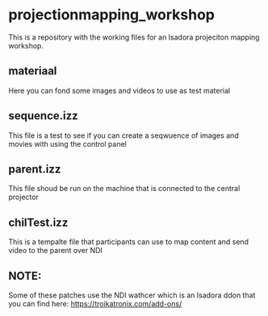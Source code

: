 # projectionmapping_workshop

This is a repository with the working files for an Isadora projeciton mapping workshop.

## materiaal

Here you can fond some images and videos to use as test material

## sequence.izz

This file is a test to see if you can create a seqwuence of images and movies with using the control panel

## parent.izz

This file shoud be run on the machine that is connected to the central projector

## chilTest.izz

This is a tempalte file that participants can use to map content and send video to the parent over NDI

## NOTE:

Some of these patches use the NDI wathcer which is an Isadora ddon that you can find here: https://troikatronix.com/add-ons/